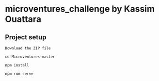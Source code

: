 # microventures_challenge by Kassim Ouattara

## Project setup
```
Download the ZIP file

cd Microventures-master

npm install

npm run serve
```


